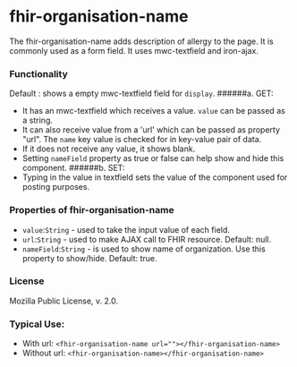 # fhir-organisation-name

The fhir-organisation-name adds description of allergy to the page. It is commonly used 
 as a form field. It uses mwc-textfield and iron-ajax. 

### Functionality
  Default : shows a empty mwc-textfield field for `display`. 
 ######a. GET:
 * It has an mwc-textfield which receives a value. `value` can be passed as a string.
 * It can also receive value from a 'url' which can be passed as property "url". The `name` key value is checked for  in key-value pair of data.
  * If it does not receive any value, it shows blank.
 * Setting `nameField` property as true or false can help show and hide this component.
 ######b. SET:
 * Typing in the value in textfield sets the value of the component used for posting purposes.

### Properties of fhir-organisation-name
 * `value`:`String` - used to take the input value of each field.
 * `url`:`String` - used to make AJAX call to FHIR resource. Default: null.
 * `nameField`:`String` - is used to show name of organization. Use this property to show/hide. Default: true.
 ### License
 Mozilla Public License, v. 2.0.
 
 ### Typical Use:
 * With url:
 `<fhir-organisation-name url=""></fhir-organisation-name>`
 * Without url:
  `<fhir-organisation-name></fhir-organisation-name>`
